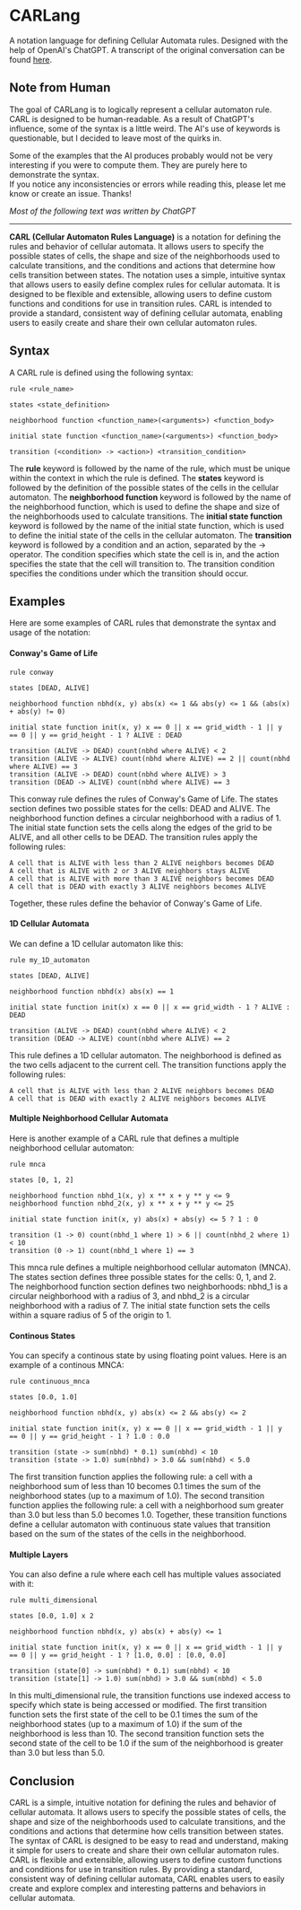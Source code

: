 # CARLang

A notation language for defining Cellular Automata rules. Designed with the help of OpenAI's ChatGPT. A transcript of the original conversation can be found [here](chat_transcript.md).

## Note from Human

The goal of CARLang is to logically represent a cellular automaton rule. CARL is designed to be human-readable. As a result of ChatGPT's influence, some of the syntax is a little weird. The AI's use of keywords is questionable, but I decided to leave most of the quirks in.

Some of the examples that the AI produces probably would not be very interesting if you were to compute them. They are purely here to demonstrate the syntax.  
If you notice any inconsistencies or errors while reading this, please let me know or create an issue. Thanks!

_Most of the following text was written by ChatGPT_

________

**CARL (Cellular Automaton Rules Language)** is a notation for defining the rules and behavior of cellular automata. It allows users to specify the possible states of cells, the shape and size of the neighborhoods used to calculate transitions, and the conditions and actions that determine how cells transition between states. The notation uses a simple, intuitive syntax that allows users to easily define complex rules for cellular automata. It is designed to be flexible and extensible, allowing users to define custom functions and conditions for use in transition rules. CARL is intended to provide a standard, consistent way of defining cellular automata, enabling users to easily create and share their own cellular automaton rules.

## Syntax

A CARL rule is defined using the following syntax:

```carl
rule <rule_name>

states <state_definition>

neighborhood function <function_name>(<arguments>) <function_body>

initial state function <function_name>(<arguments>) <function_body>

transition (<condition> -> <action>) <transition_condition>
```

The **rule** keyword is followed by the name of the rule, which must be unique within the context in which the rule is defined. The **states** keyword is followed by the definition of the possible states of the cells in the cellular automaton. The **neighborhood function** keyword is followed by the name of the neighborhood function, which is used to define the shape and size of the neighborhoods used to calculate transitions. The **initial state function** keyword is followed by the name of the initial state function, which is used to define the initial state of the cells in the cellular automaton. The **transition** keyword is followed by a condition and an action, separated by the -> operator. The condition specifies which state the cell is in, and the action specifies the state that the cell will transition to. The transition condition specifies the conditions under which the transition should occur.

## Examples

Here are some examples of CARL rules that demonstrate the syntax and usage of the notation:

#### Conway's Game of Life

```carl
rule conway

states [DEAD, ALIVE]

neighborhood function nbhd(x, y) abs(x) <= 1 && abs(y) <= 1 && (abs(x) + abs(y) != 0)

initial state function init(x, y) x == 0 || x == grid_width - 1 || y == 0 || y == grid_height - 1 ? ALIVE : DEAD

transition (ALIVE -> DEAD) count(nbhd where ALIVE) < 2
transition (ALIVE -> ALIVE) count(nbhd where ALIVE) == 2 || count(nbhd where ALIVE) == 3
transition (ALIVE -> DEAD) count(nbhd where ALIVE) > 3
transition (DEAD -> ALIVE) count(nbhd where ALIVE) == 3
```

This conway rule defines the rules of Conway's Game of Life. The states section defines two possible states for the cells: DEAD and ALIVE. The neighborhood function defines a circular neighborhood with a radius of 1. The initial state function sets the cells along the edges of the grid to be ALIVE, and all other cells to be DEAD. The transition rules apply the following rules:

    A cell that is ALIVE with less than 2 ALIVE neighbors becomes DEAD
    A cell that is ALIVE with 2 or 3 ALIVE neighbors stays ALIVE
    A cell that is ALIVE with more than 3 ALIVE neighbors becomes DEAD
    A cell that is DEAD with exactly 3 ALIVE neighbors becomes ALIVE

Together, these rules define the behavior of Conway's Game of Life.

#### 1D Cellular Automata

We can define a 1D cellular automaton like this:

```carl
rule my_1D_automaton

states [DEAD, ALIVE]

neighborhood function nbhd(x) abs(x) == 1

initial state function init(x) x == 0 || x == grid_width - 1 ? ALIVE : DEAD

transition (ALIVE -> DEAD) count(nbhd where ALIVE) < 2
transition (DEAD -> ALIVE) count(nbhd where ALIVE) == 2
```

This rule defines a 1D cellular automaton. The neighborhood is defined as the two cells adjacent to the current cell. The transition functions apply the following rules:

    A cell that is ALIVE with less than 2 ALIVE neighbors becomes DEAD
    A cell that is DEAD with exactly 2 ALIVE neighbors becomes ALIVE

#### Multiple Neighborhood Cellular Automata

Here is another example of a CARL rule that defines a multiple neighborhood cellular automaton:

```carl
rule mnca

states [0, 1, 2]

neighborhood function nbhd_1(x, y) x ** x + y ** y <= 9
neighborhood function nbhd_2(x, y) x ** x + y ** y <= 25

initial state function init(x, y) abs(x) + abs(y) <= 5 ? 1 : 0

transition (1 -> 0) count(nbhd_1 where 1) > 6 || count(nbhd_2 where 1) < 10
transition (0 -> 1) count(nbhd_1 where 1) == 3
```

This mnca rule defines a multiple neighborhood cellular automaton (MNCA). The states section defines three possible states for the cells: 0, 1, and 2. The neighborhood function section defines two neighborhoods: nbhd_1 is a circular neighborhood with a radius of 3, and nbhd_2 is a circular neighborhood with a radius of 7. The initial state function sets the cells within a square radius of 5 of the origin to 1.

#### Continous States

You can specify a continous state by using floating point values. Here is an example of a continous MNCA:

```
rule continuous_mnca

states [0.0, 1.0]

neighborhood function nbhd(x, y) abs(x) <= 2 && abs(y) <= 2

initial state function init(x, y) x == 0 || x == grid_width - 1 || y == 0 || y == grid_height - 1 ? 1.0 : 0.0

transition (state -> sum(nbhd) * 0.1) sum(nbhd) < 10
transition (state -> 1.0) sum(nbhd) > 3.0 && sum(nbhd) < 5.0
```

The first transition function applies the following rule: a cell with a neighborhood sum of less than 10 becomes 0.1 times the sum of the neighborhood states (up to a maximum of 1.0). The second transition function applies the following rule: a cell with a neighborhood sum greater than 3.0 but less than 5.0 becomes 1.0. Together, these transition functions define a cellular automaton with continuous state values that transition based on the sum of the states of the cells in the neighborhood.

#### Multiple Layers

You can also define a rule where each cell has multiple values associated with it:

```carl
rule multi_dimensional

states [0.0, 1.0] x 2

neighborhood function nbhd(x, y) abs(x) + abs(y) <= 1

initial state function init(x, y) x == 0 || x == grid_width - 1 || y == 0 || y == grid_height - 1 ? [1.0, 0.0] : [0.0, 0.0]

transition (state[0] -> sum(nbhd) * 0.1) sum(nbhd) < 10
transition (state[1] -> 1.0) sum(nbhd) > 3.0 && sum(nbhd) < 5.0
```

In this multi_dimensional rule, the transition functions use indexed access to specify which state is being accessed or modified. The first transition function sets the first state of the cell to be 0.1 times the sum of the neighborhood states (up to a maximum of 1.0) if the sum of the neighborhood is less than 10. The second transition function sets the second state of the cell to be 1.0 if the sum of the neighborhood is greater than 3.0 but less than 5.0.

## Conclusion

CARL is a simple, intuitive notation for defining the rules and behavior of cellular automata. It allows users to specify the possible states of cells, the shape and size of the neighborhoods used to calculate transitions, and the conditions and actions that determine how cells transition between states. The syntax of CARL is designed to be easy to read and understand, making it simple for users to create and share their own cellular automaton rules. CARL is flexible and extensible, allowing users to define custom functions and conditions for use in transition rules. By providing a standard, consistent way of defining cellular automata, CARL enables users to easily create and explore complex and interesting patterns and behaviors in cellular automata.





